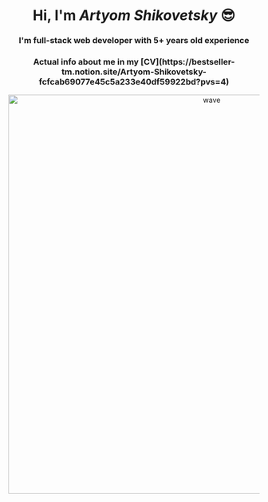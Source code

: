 <h1 align="center">Hi, I'm <i>Artyom Shikovetsky</i> 😎</h1>
<h3 align="center">I'm full-stack web developer with 5+ years old experience</h3>
<h3 align="center">Actual info about me in my [CV](https://bestseller-tm.notion.site/Artyom-Shikovetsky-fcfcab69077e45c5a233e40df59922bd?pvs=4)</h3>

<p align="center">
    <img src="https://thumbs.gfycat.com/GoodnaturedFondGaur-size_restricted.gif" alt="wave" width="800"/>
</p>
